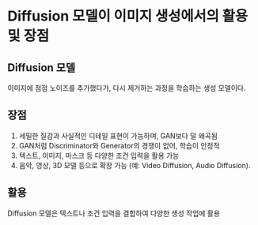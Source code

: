 # Diffusion 모델이 이미지 생성에서의 활용 및 장점

## Diffusion 모델
이미지에 점점 노이즈를 추가했다가, 다시 제거하는 과정을 학습하는 생성 모델이다.  


## 장점
1) 세밀한 질감과 사실적인 디테일 표현이 가능하며, GAN보다 덜 왜곡됨
2) GAN처럼 Discriminator와 Generator의 경쟁이 없어, 학습이 안정적
3) 텍스트, 이미지, 마스크 등 다양한 조건 입력을 활용 가능
4) 음악, 영상, 3D 모델 등으로 확장 가능 (예: Video Diffusion, Audio Diffusion).


## 활용
Diffusion 모델은 텍스트나 조건 입력을 결합하여 다양한 생성 작업에 활용

